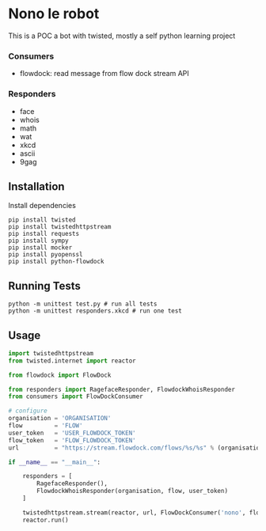 Nono le robot
=============

This is a POC a bot with twisted, mostly a self python learning project

### Consumers

 - flowdock: read message from flow dock stream API

### Responders

 - face
 - whois
 - math
 - wat
 - xkcd
 - ascii
 - 9gag

## Installation

Install dependencies

    pip install twisted
    pip install twistedhttpstream
    pip install requests
    pip install sympy
    pip install mocker
    pip install pyopenssl
    pip install python-flowdock

## Running Tests

    python -m unittest test.py # run all tests
    python -m unittest responders.xkcd # run one test

## Usage

```python
import twistedhttpstream
from twisted.internet import reactor

from flowdock import FlowDock

from responders import RagefaceResponder, FlowdockWhoisResponder
from consumers import FlowDockConsumer

# configure
organisation = 'ORGANISATION'
flow         = 'FLOW'
user_token   = 'USER_FLOWDOCK_TOKEN'
flow_token   = 'FLOW_FLOWDOCK_TOKEN'
url          = "https://stream.flowdock.com/flows/%s/%s" % (organisation, flow)

if __name__ == "__main__":

    responders = [
        RagefaceResponder(),
        FlowdockWhoisResponder(organisation, flow, user_token)
    ]

    twistedhttpstream.stream(reactor, url, FlowDockConsumer('nono', flow_token, responders), username=user_token, password="")
    reactor.run()

```
